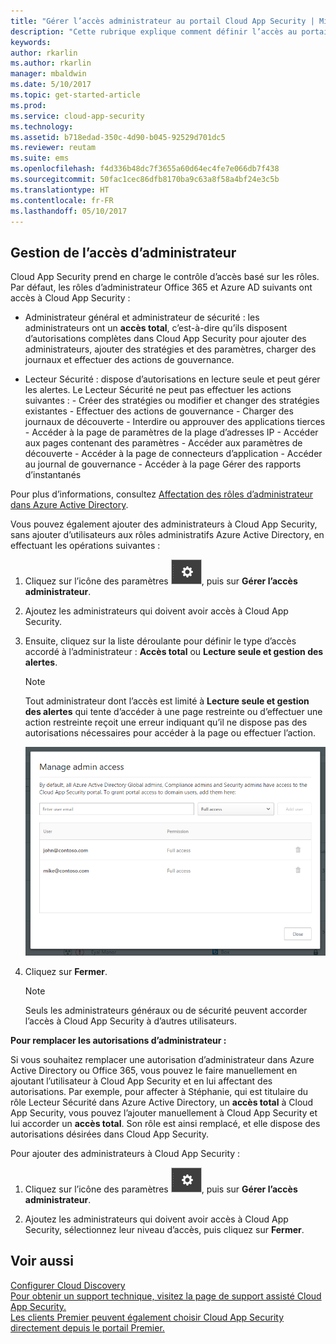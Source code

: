 ```yaml
---
title: "Gérer l’accès administrateur au portail Cloud App Security | Microsoft Docs"
description: "Cette rubrique explique comment définir l’accès au portail Cloud App Security pour vos administrateurs."
keywords: 
author: rkarlin
ms.author: rkarlin
manager: mbaldwin
ms.date: 5/10/2017
ms.topic: get-started-article
ms.prod: 
ms.service: cloud-app-security
ms.technology: 
ms.assetid: b718edad-350c-4d90-b045-92529d701dc5
ms.reviewer: reutam
ms.suite: ems
ms.openlocfilehash: f4d336b48dc7f3655a60d64ec4fe7e066db7f438
ms.sourcegitcommit: 50fac1cec86dfb8170ba9c63a8f58a4bf24e3c5b
ms.translationtype: HT
ms.contentlocale: fr-FR
ms.lasthandoff: 05/10/2017
---
```

## <a name="managing-admin-access"></a>Gestion de l’accès d’administrateur

Cloud App Security prend en charge le contrôle d’accès basé sur les rôles. Par défaut, les rôles d’administrateur Office 365 et Azure AD suivants ont accès à Cloud App Security :

- Administrateur général et administrateur de sécurité : les administrateurs ont un **accès total**, c’est-à-dire qu’ils disposent d’autorisations complètes dans Cloud App Security pour ajouter des administrateurs, ajouter des stratégies et des paramètres, charger des journaux et effectuer des actions de gouvernance.

- Lecteur Sécurité : dispose d’autorisations en lecture seule et peut gérer les alertes. Le Lecteur Sécurité ne peut pas effectuer les actions suivantes :
      - Créer des stratégies ou modifier et changer des stratégies existantes 
      - Effectuer des actions de gouvernance 
      - Charger des journaux de découverte
      - Interdire ou approuver des applications tierces
      - Accéder à la page de paramètres de la plage d’adresses IP
      - Accéder aux pages contenant des paramètres 
      - Accéder aux paramètres de découverte 
      - Accéder à la page de connecteurs d’application
      - Accéder au journal de gouvernance 
      - Accéder à la page Gérer des rapports d’instantanés 

Pour plus d’informations, consultez [Affectation des rôles d’administrateur dans Azure Active Directory](https://docs.microsoft.com/en-us/azure/active-directory/active-directory-assign-admin-roles).

Vous pouvez également ajouter des administrateurs à Cloud App Security, sans ajouter d’utilisateurs aux rôles administratifs Azure Active Directory, en effectuant les opérations suivantes :

1. Cliquez sur l’icône des paramètres ![icône des paramètres](./media/settings-icon.png "icône des paramètres"), puis sur **Gérer l’accès administrateur**. 

2. Ajoutez les administrateurs qui doivent avoir accès à Cloud App Security.
  
      
3. Ensuite, cliquez sur la liste déroulante pour définir le type d’accès accordé à l’administrateur : **Accès total** ou **Lecture seule et gestion des alertes**.

     >[!NOTE]
      >Tout administrateur dont l’accès est limité à **Lecture seule et gestion des alertes** qui tente d’accéder à une page restreinte ou d’effectuer une action restreinte reçoit une erreur indiquant qu’il ne dispose pas des autorisations nécessaires pour accéder à la page ou effectuer l’action.

   ![gérer l’accès administrateur](./media/manage-admin-access.png "gérer l’accès administrateur")  

4. Cliquez sur **Fermer**.  

   >[!NOTE]
    >Seuls les administrateurs généraux ou de sécurité peuvent accorder l’accès à Cloud App Security à d’autres utilisateurs.
  
**Pour remplacer les autorisations d’administrateur :**

Si vous souhaitez remplacer une autorisation d’administrateur dans Azure Active Directory ou Office 365, vous pouvez le faire manuellement en ajoutant l’utilisateur à Cloud App Security et en lui affectant des autorisations.
Par exemple, pour affecter à Stéphanie, qui est titulaire du rôle Lecteur Sécurité dans Azure Active Directory, un **accès total** à Cloud App Security, vous pouvez l’ajouter manuellement à Cloud App Security et lui accorder un **accès total**. Son rôle est ainsi remplacé, et elle dispose des autorisations désirées dans Cloud App Security. 


Pour ajouter des administrateurs à Cloud App Security :
1. Cliquez sur l’icône des paramètres ![icône des paramètres](./media/settings-icon.png "icône des paramètres"), puis sur **Gérer l’accès administrateur**. 

2. Ajoutez les administrateurs qui doivent avoir accès à Cloud App Security, sélectionnez leur niveau d’accès, puis cliquez sur **Fermer**.



## <a name="see-also"></a>Voir aussi  
[Configurer Cloud Discovery](set-up-cloud-discovery.md)   
[Pour obtenir un support technique, visitez la page de support assisté Cloud App Security.](http://support.microsoft.com/oas/default.aspx?prid=16031)   
[Les clients Premier peuvent également choisir Cloud App Security directement depuis le portail Premier.](https://premier.microsoft.com/)  
  
  